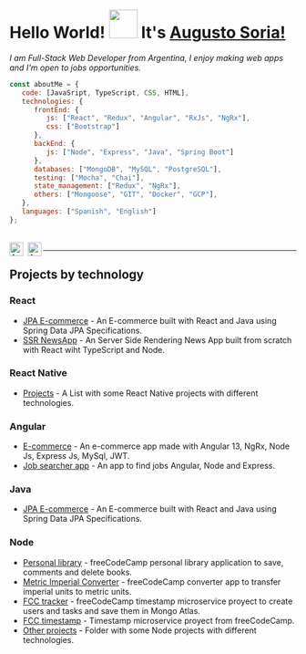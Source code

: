 # **Hello World!** <img src="https://c.tenor.com/AUHgwWxTw14AAAAj/dm4uz3-foekoe.gif" width="50px"></img> **It's [Augusto Soria!](https://augustosoria.github.io/)**
*I am Full-Stack Web Developer from Argentina, I enjoy making web apps and I'm open to jobs opportunities.*

```javascript
const aboutMe = {
   code: [JavaSript, TypeScript, CSS, HTML],
   technologies: {
      frontEnd: {
         js: ["React", "Redux", "Angular", "RxJs", "NgRx"],
         css: ["Bootstrap"]
      },
      backEnd: {
         js: ["Node", "Express", "Java", "Spring Boot"]
      },
      databases: ["MongoDB", "MySQL", "PostgreSQL"],
      testing: ["Mocha", "Chai"],
      state_management: ["Redux", "NgRx"],
      others: ["Mongoose", "GIT", "Docker", "GCP"],
   },
   languages: ["Spanish", "English"]
};
```
<br/>
<a href="https://www.linkedin.com/in/augusto-soria-a8b7251b7/">
  <img align="left" alt="Augusto Soria Linkedin" width="24px" src="https://www.svgrepo.com/show/37273/linkedin.svg" />
</a>
<a href="https://augustosoria.github.io/">
  <img align="left" alt="Augusto Soria Web Personal" width="24px" style="margin-left: 5px" src="https://www.pngkit.com/png/detail/205-2055556_free-icons-png-web-icon-round-png.png" />
</a>

---
## Projects by technology
### React
- [JPA E-commerce](https://github.com/AugustoSoria/JPA-Ecommerce) - An E-commerce built with React and Java using Spring Data JPA Specifications.
- [SSR NewsApp](https://github.com/AugustoSoria/SSR-NewsApp) - An Server Side Rendering News App built from scratch with React wiht TypeScript and Node.

### React Native
- [Projects](https://github.com/AugustoSoria/react-native) - A List with some React Native projects with different technologies.

### Angular
- [E-commerce](https://github.com/AugustoSoria/E-commerce) - An e-commerce app made with Angular 13, NgRx, Node Js, Express Js, MySql, JWT.
- [Job searcher app](https://github.com/AugustoSoria/Job-Searcher-App) - An app to find jobs Angular, Node and Express.

### Java
- [JPA E-commerce](https://github.com/AugustoSoria/JPA-Ecommerce) - An E-commerce built with React and Java using Spring Data JPA Specifications.

### Node
- [Personal library](https://github.com/AugustoSoria/fcc-personal-library) - freeCodeCamp personal library application to save, comments and delete books.
- [Metric Imperial Converter](https://github.com/AugustoSoria/Metric-Imperial-Converter) - freeCodeCamp converter app to transfer imperial units to metric units.
- [FCC tracker](https://github.com/AugustoSoria/fcc-exercise-tracker) - freeCodeCamp timestamp microservice proyect to create users and tasks and save them in Mongo Atlas.
- [FCC timestamp](https://github.com/AugustoSoria/fcc-timestamp-microservice) - Timestamp microservice proyect from freeCodeCamp.
- [Other projects](https://github.com/AugustoSoria/NodeJs) - Folder with some Node projects with different technologies.
